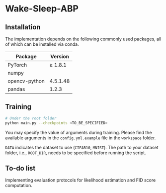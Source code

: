 # Wake-Sleep-ABP

## Installation

The implementation depends on the following commonly used packages, all of which can be installed via conda.

| Package       | Version                          |
| ------------- | -------------------------------- |
| PyTorch       | ≥ 1.8.1                          |
| numpy         |  |
| opencv-python | 4.5.1.48                         |
| pandas        | 1.2.3                            |

## Training

```bash
# Under the root folder
python main.py --checkpoints <TO_BE_SPECIFIED>
```

You may specify the value of arguments during training. Please find the available arguments in the `config.yml.example` file in the  `workspace` folder.

`DATA` indicates the dataset to use (`CIFAR10`, `MNIST`). The path to your dataset folder, i.e., `ROOT_DIR`, needs to be specified before running the script.

## To-do list

Implementing evaluation protocols for likelihood estimation and FID score computation.